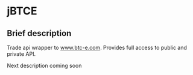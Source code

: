 jBTCE
=====

Brief description
--------------------

Trade api wrapper to www.btc-e.com.
Provides full access to public and private API.

Next description coming soon
